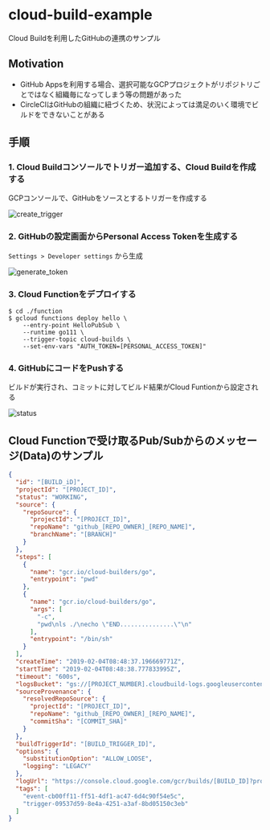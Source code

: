 # cloud-build-example
Cloud Buildを利用したGitHubの連携のサンプル


## Motivation
* GitHub Appsを利用する場合、選択可能なGCPプロジェクトがリポジトリごとではなく組織毎になってしまう等の問題があった
* CircleCIはGitHubの組織に紐づくため、状況によっては満足のいく環境でビルドをできないことがある


## 手順
### 1. Cloud Buildコンソールでトリガー追加する、Cloud Buildを作成する
GCPコンソールで、GitHubをソースとするトリガーを作成する

![create_trigger](https://user-images.githubusercontent.com/6662577/52204061-6aa70380-28b6-11e9-8600-f49569d10f95.png)


### 2. GitHubの設定画面からPersonal Access Tokenを生成する
`Settings > Developer settings` から生成

![generate_token](https://user-images.githubusercontent.com/6662577/52202980-5dd4e080-28b3-11e9-8554-217035d8700d.png)


### 3. Cloud Functionをデプロイする
```console
$ cd ./function
$ gcloud functions deploy hello \
    --entry-point HelloPubSub \
    --runtime go111 \
    --trigger-topic cloud-builds \
    --set-env-vars "AUTH_TOKEN=[PERSONAL_ACCESS_TOKEN]"
```

### 4. GitHubにコードをPushする
ビルドが実行され、コミットに対してビルド結果がCloud Funtionから設定される

![status](https://user-images.githubusercontent.com/6662577/52202090-ccfd0580-28b0-11e9-8780-bb07c40ca13a.png)


## Cloud Functionで受け取るPub/Subからのメッセージ(Data)のサンプル
```json
{
  "id": "[BUILD_iD]",
  "projectId": "[PROJECT_ID]",
  "status": "WORKING",
  "source": {
    "repoSource": {
      "projectId": "[PROJECT_ID]",
      "repoName": "github_[REPO_OWNER]_[REPO_NAME]",
      "branchName": "[BRANCH]"
    }
  },
  "steps": [
    {
      "name": "gcr.io/cloud-builders/go",
      "entrypoint": "pwd"
    },
    {
      "name": "gcr.io/cloud-builders/go",
      "args": [
        "-c",
        "pwd\nls ./\necho \"END...............\"\n"
      ],
      "entrypoint": "/bin/sh"
    }
  ],
  "createTime": "2019-02-04T08:48:37.196669771Z",
  "startTime": "2019-02-04T08:48:38.777833995Z",
  "timeout": "600s",
  "logsBucket": "gs://[PROJECT_NUMBER].cloudbuild-logs.googleusercontent.com",
  "sourceProvenance": {
    "resolvedRepoSource": {
      "projectId": "[PROJECT_ID]",
      "repoName": "github_[REPO_OWNER]_[REPO_NAME]",
      "commitSha": "[COMMIT_SHA]"
    }
  },
  "buildTriggerId": "[BUILD_TRIGGER_ID]",
  "options": {
    "substitutionOption": "ALLOW_LOOSE",
    "logging": "LEGACY"
  },
  "logUrl": "https://console.cloud.google.com/gcr/builds/[BUILD_ID]?project=[PROJECT_ID]",
  "tags": [
    "event-cb00ff11-ff51-4df1-ac47-6d4c90f54e5c",
    "trigger-09537d59-8e4a-4251-a3af-8bd05150c3eb"
  ]
}
```
